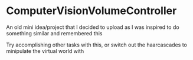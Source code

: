 # ComputerVisionVolumeController
An old mini idea/project that I decided to upload as I was inspired to do something similar and remembered this

Try accomplishing other tasks with this, or switch out the haarcascades to minipulate the virtual world with
